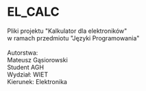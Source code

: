 # EL_CALC
Pliki projektu "Kalkulator dla elektroników"<br/>
w ramach przedmiotu "Języki Programowania"<br/>
<br/>
Autorstwa:<br/> 
Mateusz Gąsiorowski<br/>
Student AGH<br/>
Wydział: WIET<br/>
Kierunek: Elektronika<br/>



